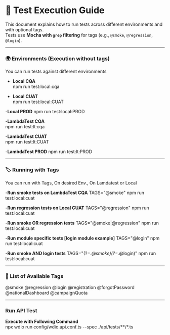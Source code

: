 # 🧪 Test Execution Guide

This document explains how to run tests across different environments and with optional tags.  
Tests use **Mocha with `grep` filtering** for tags (e.g., `@smoke`, `@regression`, `@login`).

---

### 🌍 Environments (Execution without tags)

You can run tests against different environments

- **Local CQA**  
  npm run test:local:cqa

- **Local CUAT**  
  npm run test:local:CUAT

-**Local PROD**
npm run test:local:PROD

-**LambdaTest CQA**  
 npm run test:lt:cqa

-**LambdaTest CUAT**  
 npm run test:lt:CUAT

-**LambdaTest PROD**
npm run test:lt:PROD

---

### 🏷️ Running with Tags

You can run with Tags, On desired Env., On Lamdatest or Local

-**Run smoke tests on LambdaTest CQA**
TAGS="@smoke" npm run test:local:cuat

-**Run regression tests on Local CUAT**
TAGS="@regression" npm run test:local:cuat

-**Run smoke OR regression tests**
TAGS="@smoke|@regression" npm run test:local:cuat

-**Run module specific tests [login module example]**
TAGS="@login" npm run test:local:cuat

-**Run smoke AND login tests**
TAGS="(?=._@smoke)(?=._@login)" npm run test:local:cuat

---

### 📌 List of Available Tags

@smoke
@regression
@login
@registration
@forgotPassword
@nationalDashboard
@campaignQuota

---

### Run API Test

**Execute with Following Command**  
npx wdio run config/wdio.api.conf.ts --spec ./api/tests/**/*.ts